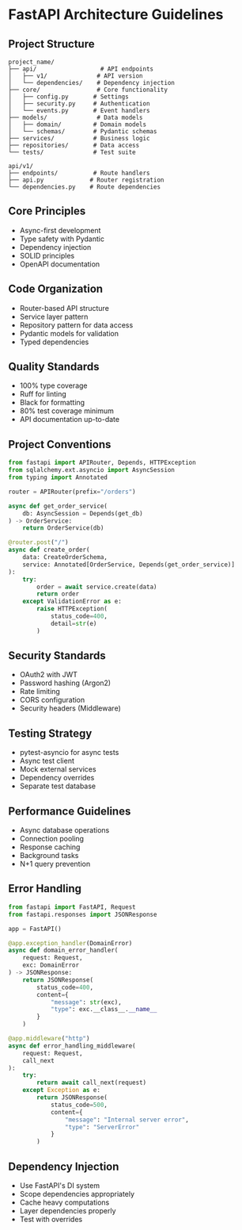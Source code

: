 # FastAPI Architecture Guidelines

## Project Structure

```text
project_name/
├── api/                  # API endpoints
│   ├── v1/              # API version
│   └── dependencies/    # Dependency injection
├── core/                # Core functionality
│   ├── config.py       # Settings
│   ├── security.py     # Authentication
│   └── events.py       # Event handlers
├── models/              # Data models
│   ├── domain/         # Domain models
│   └── schemas/        # Pydantic schemas
├── services/           # Business logic
├── repositories/       # Data access
└── tests/              # Test suite

api/v1/
├── endpoints/          # Route handlers
├── api.py             # Router registration
└── dependencies.py    # Route dependencies
```

## Core Principles

- Async-first development
- Type safety with Pydantic
- Dependency injection
- SOLID principles
- OpenAPI documentation

## Code Organization

- Router-based API structure
- Service layer pattern
- Repository pattern for data access
- Pydantic models for validation
- Typed dependencies

## Quality Standards

- 100% type coverage
- Ruff for linting
- Black for formatting
- 80% test coverage minimum
- API documentation up-to-date

## Project Conventions

```python
from fastapi import APIRouter, Depends, HTTPException
from sqlalchemy.ext.asyncio import AsyncSession
from typing import Annotated

router = APIRouter(prefix="/orders")

async def get_order_service(
    db: AsyncSession = Depends(get_db)
) -> OrderService:
    return OrderService(db)

@router.post("/")
async def create_order(
    data: CreateOrderSchema,
    service: Annotated[OrderService, Depends(get_order_service)]
):
    try:
        order = await service.create(data)
        return order
    except ValidationError as e:
        raise HTTPException(
            status_code=400,
            detail=str(e)
        )
```

## Security Standards

- OAuth2 with JWT
- Password hashing (Argon2)
- Rate limiting
- CORS configuration
- Security headers (Middleware)

## Testing Strategy

- pytest-asyncio for async tests
- Async test client
- Mock external services
- Dependency overrides
- Separate test database

## Performance Guidelines

- Async database operations
- Connection pooling
- Response caching
- Background tasks
- N+1 query prevention

## Error Handling

```python
from fastapi import FastAPI, Request
from fastapi.responses import JSONResponse

app = FastAPI()

@app.exception_handler(DomainError)
async def domain_error_handler(
    request: Request,
    exc: DomainError
) -> JSONResponse:
    return JSONResponse(
        status_code=400,
        content={
            "message": str(exc),
            "type": exc.__class__.__name__
        }
    )

@app.middleware("http")
async def error_handling_middleware(
    request: Request,
    call_next
):
    try:
        return await call_next(request)
    except Exception as e:
        return JSONResponse(
            status_code=500,
            content={
                "message": "Internal server error",
                "type": "ServerError"
            }
        )
```

## Dependency Injection

- Use FastAPI's DI system
- Scope dependencies appropriately
- Cache heavy computations
- Layer dependencies properly
- Test with overrides
